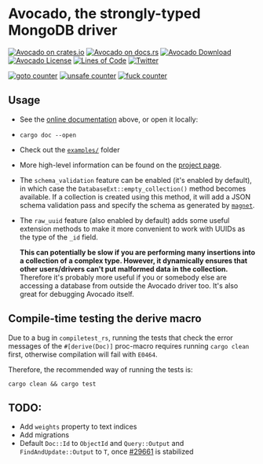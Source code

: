 # Avocado, the strongly-typed MongoDB driver

[![Avocado on crates.io](https://img.shields.io/crates/v/avocado.svg)](https://crates.io/crates/avocado)
[![Avocado on docs.rs](https://docs.rs/avocado/badge.svg)](https://docs.rs/avocado)
[![Avocado Download](https://img.shields.io/crates/d/avocado.svg)](https://crates.io/crates/avocado)
[![Avocado License](https://img.shields.io/badge/license-MIT-blue.svg)](https://github.com/H2CO3/avocado/blob/master/LICENSE.txt)
[![Lines of Code](https://tokei.rs/b1/github/H2CO3/avocado)](https://github.com/Aaronepower/tokei)
[![Twitter](https://img.shields.io/badge/twitter-@H2CO3_iOS-blue.svg?style=flat&colorB=64A5DE&label=Twitter)](http://twitter.com/H2CO3_iOS)

[![goto counter](https://img.shields.io/github/search/H2CO3/avocado/goto.svg)](https://github.com/H2CO3/avocado/search?q=goto)
[![unsafe counter](https://img.shields.io/github/search/H2CO3/avocado/unsafe.svg)](https://github.com/H2CO3/avocado/search?q=unsafe)
[![fuck counter](https://img.shields.io/github/search/H2CO3/avocado/fuck.svg)](https://github.com/H2CO3/avocado/search?q=fuck)

## Usage

* See the [online documentation](https://docs.rs/avocado) above, or open it locally:
* `cargo doc --open`
* Check out the [`examples/`](https://github.com/H2CO3/avocado/blob/master/examples/) folder
* More high-level information can be found on the [project page](https://h2co3.github.io/avocado/).
* The `schema_validation` feature can be enabled (it's enabled by default), in which case the `DatabaseExt::empty_collection()` method becomes available. If a collection is created using this method, it will add a JSON schema validation pass and specify the schema as generated by [`magnet`](https://github.com/H2CO3/magnet).
* The `raw_uuid` feature (also enabled by default) adds some useful extension methods to make it more convenient to work with UUIDs as the type of the `_id` field.

    **This can potentially be slow if you are performing many insertions into a collection of a complex type. However, it dynamically ensures that other users/drivers can't put malformed data in the collection.** Therefore it's probably more useful if you or somebody else are accessing a database from outside the Avocado driver too. It's also great for debugging Avocado itself.

## Compile-time testing the derive macro

Due to a bug in `compiletest_rs`, running the tests that check the error
messages of the `#[derive(Doc)]` proc-macro requires running `cargo clean`
first, otherwise compilation will fail with `E0464`.

Therefore, the recommended way of running the tests is:

    cargo clean && cargo test

## TODO:

* Add `weights` property to text indices
* Add migrations
* Default `Doc::Id` to `ObjectId` and `Query::Output` and `FindAndUpdate::Output` to `T`, once [#29661](https://github.com/rust-lang/rust/issues/29661) is stabilized

